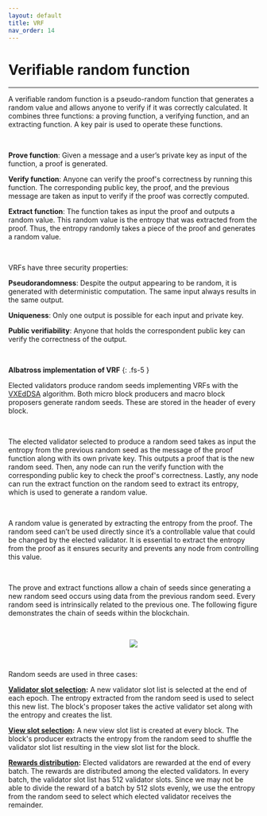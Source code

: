 ```yaml
---
layout: default
title: VRF
nav_order: 14
---
```


# Verifiable random function

---

A verifiable random function is a pseudo-random function that generates a random value and allows anyone to verify if it was correctly calculated. It combines three functions: a proving function, a verifying function, and an extracting function. A key pair is used to operate these functions.

<br/>

**Prove function**: Given a message and a user’s private key as input of the function, a proof is generated.

**Verify function**: Anyone can verify the proof's correctness by running this function. The corresponding public key, the proof, and the previous message are taken as input to verify if the proof was correctly computed.

**Extract function**: The function takes as input the proof and outputs a random value. This random value is the entropy that was extracted from the proof. Thus, the entropy randomly takes a piece of the proof and generates a random value.

<br/>

VRFs have three security properties:

**Pseudorandomness**: Despite the output appearing to be random, it is generated with deterministic computation. The same input always results in the same output.

**Uniqueness**: Only one output is possible for each input and private key.

**Public verifiability**: Anyone that holds the correspondent public key can verify the correctness of the output.

<br/>

**Albatross implementation of VRF**
{: .fs-5 }

Elected validators produce random seeds implementing VRFs with the [VXEdDSA](https://www.signal.orgdocs/specifications/xeddsa/#vxeddsa) algorithm. Both micro block producers and macro block proposers generate random seeds. These are stored in the header of every block.

<br/>

The elected validator selected to produce a random seed takes as input the entropy from the previous random seed as the message of the proof function along with its own private key. This outputs a proof that is the new random seed. Then, any node can run the verify function with the corresponding public key to check the proof's correctness. Lastly, any node can run the extract function on the random seed to extract its entropy, which is used to generate a random value.

<br/>

A random value is generated by extracting the entropy from the proof. The random seed can’t be used directly since it’s a controllable value that could be changed by the elected validator. It is essential to extract the entropy from the proof as it ensures security and prevents any node from controlling this value.

<br/>

The prove and extract functions allow a chain of seeds since generating a new random seed occurs using data from the previous random seed. Every random seed is intrinsically related to the previous one. The following figure demonstrates the chain of seeds within the blockchain.

<br/>

<p align="center">
  <img src="https://i.postimg.cc/tJZhvbzZ/VRF-seed-drawio.png"/>
</p>

<br/>


Random seeds are used in three cases:

**[Validator slot selection](/albatross-doc/docs/blockchain/slots):** A new validator slot list is selected at the end of each epoch. The entropy extracted from the random seed is used to select this new list. The block's proposer takes the active validator set along with the entropy and creates the list.

**[View slot selection](/albatross-doc/docs/blockchain/slots):** A new view slot list is created at every block. The block's producer extracts the entropy from the random seed to shuffle the validator slot list resulting in the view slot list for the block.

**[Rewards distribution](/albatross-doc/docs/rewards-and-supply/rewards):** Elected validators are rewarded at the end of every batch. The rewards are distributed among the elected validators. In every batch, the validator slot list has 512 validator slots. Since we may not be able to divide the reward of a batch by 512 slots evenly, we use the entropy from the random seed to select which elected validator receives the remainder.
